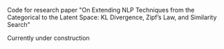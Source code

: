 Code for research paper "On Extending NLP Techniques from the Categorical to the Latent Space: KL Divergence, Zipf’s Law, and Similarity Search"

Currently under construction
